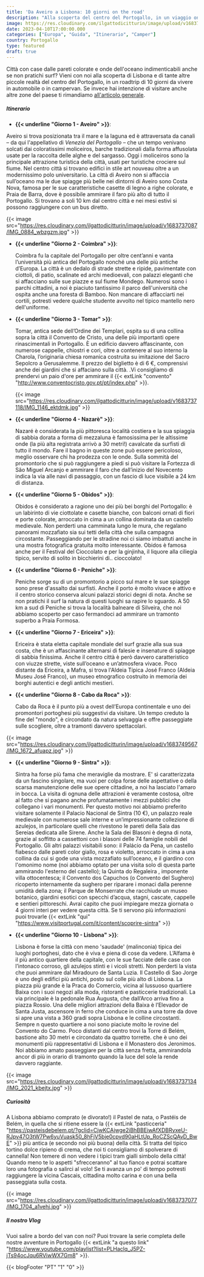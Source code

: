 ```yaml
---
title: 'Da Aveiro a Lisbona: 10 giorni on the road'
description: "Alla scoperta del centro del Portogallo, in un viaggio on the road tra città e onde dell'oceano atlantico"
image: https://res.cloudinary.com/ilgattodicitturin/image/upload/v1683737113/IMG_1457_qal72d.jpg
date: 2023-04-10T17:00:00.000
categories: ["Europa", "Guida", "Itinerario", "Camper"]
country: Portogallo 
type: featured
draft: true
---
```


Città con case dalle pareti colorate e onde dell'oceano indimenticabili anche se non pratichi surf? 
Vieni con noi alla scoperta di Lisbona e di tante altre piccole realtà del centro del Portogallo, in un roadtrip di 10 giorni da vivere in automobile o in campervan. 
Se invece hai intenzione di visitare anche altre zone del paese ti rimandiamo [all'articolo generale](/blog/guida_portogallo_in_camper_itinerari/).


##### Itinerario

- **{{< underline "Giorno 1 - Aveiro" >}}**:

 Aveiro si trova posizionata tra il mare e la laguna ed è attraversata da canali – da qui l'appellativo di _Venezia del Portogallo_ – che un tempo venivano solcati dai coloratissimi moliceiros, barche tradizionali dalla forma affusolata usate per la raccolta delle alghe e del sargasso. Oggi i moliceiros sono la principale attrazione turistica della città, usati per turistiche crociere sul fiume. Nel centro città si trovano edifici in stile art nouveau oltre a un modernissimo polo universitario.
 La città di Aveiro non si affaccia sull’oceano ma le due spiagge più belle nei dintorni di Aveiro sono Costa Nova, famosa per le sue caratteristiche casette di legno a righe colorate, e Praia de Barra, dove è possibile ammirare il faro più alto di tutto il Portogallo. Si trovano a soli 10 km dal centro città e nei mesi estivi si possono raggiungere con un bus diretto.

 {{< image src="https://res.cloudinary.com/ilgattodicitturin/image/upload/v1683737087/IMG_0884_wbzgzm.jpg" >}}



- **{{< underline "Giorno 2 - Coimbra" >}}**:
  
  Coimbra fu la capitale del Portogallo per oltre cent’anni e vanta l’università più antica del Portogallo nonché una delle più antiche d’Europa. La città è un dedalo di strade strette e ripide, pavimentate con ciottoli, di patio, scalinate ed archi medioevali, con palazzi eleganti che si affacciano sulle sue piazze e sul fiume Mondego. Numerosi sono i parchi cittadini, a noi è piaciuto tantissimo il parco dell'università che ospita anche una foresta di Bamboo. Non mancare di affacciarti nei cortili, potresti vedere qualche studente avvolto nel tipico mantello nero dell'uniforme. 

- **{{< underline "Giorno 3 - Tomar" >}}**:
  
  Tomar, antica sede dell’Ordine dei Templari, ospita su di una collina sopra la città il Convento de Cristo, una delle più importanti opere rinascimentali in Portogallo. È un edificio davvero affascinante, con numerose cappelle, chiostri e cori, oltre a contenere al suo interno la Charola, l’originaria chiesa romanica costruita su imitazione del Sacro Sepolcro a Gerusalemme. Il prezzo del biglietto è di 6 €, comprensivi anche dei giardini che si affaciano sulla città. .Vi consigliamo di prendervi un paio d'ore per ammirare il {{< extLink "convento" "http://www.conventocristo.gov.pt/pt/index.php" >}}.

  {{< image src="https://res.cloudinary.com/ilgattodicitturin/image/upload/v1683737118/IMG_1146_ektdmk.jpg" >}}



- **{{< underline "Giorno 4 - Nazarè" >}}**:
  
  Nazaré è considerata la più pittoresca località costiera e la sua spiaggia di sabbia dorata a forma di mezzaluna è famosissima per le altissime onde (la più alta registrata arrivò a 30 metri!) cavalcate da surfisti di tutto il mondo. Fare il bagno in queste zone può essere pericoloso, meglio osservare chi ha prodezza con le onde. Sulla sommità del promontorio che si può raggiungere a piedi si può visitare la Fortezza di São Miguel Arcanjo e ammirare il faro che dall’inizio del Novecento indica la via alle navi di passaggio, con un fascio di luce visibile a 24 km di distanza. 

 
- **{{< underline "Giorno 5 - Obidos" >}}**: 
  
  Obidos è considerato a ragione uno dei più bei borghi del Portogallo: è un labirinto di vie ciottolate e casette bianche, con balconi ornati di fiori e porte colorate, arroccato in cima a un collina dominata da un castello medievale. Non perderti una camminata lungo le mura, che regalano panorami mozzafiato sia sui tetti della città che sulla campagna circostante. Passeggiando per le stradine noi ci siamo imbattuti anche in una mostra fotografica gratuita molto interessante. Obidos è famosa anche per il Festival del Cioccolato e per la ginjinha, il liquore alla ciliegia tipico, servito di solito in bicchierini di.. cioccolato!

- **{{< underline "Giorno 6 - Peniche" >}}**: 
  
  Peniche sorge su di un promontorio a picco sul mare e le sue spiagge sono prese d'assalto dai surfisti. Anche il porto è molto vivace e attivo e il centro storico conserva alcuni palazzi storici degni di nota. Anche se non pratichi il surf la natura di questi luoghi sa rapire lo sguardo. 
  A 50 km a sud di Peniche si trova la località balneare di Silveira, che noi abbiamo scoperto per caso fermandoci ad ammirare un tramonto superbo a Praia Formosa. 


- **{{< underline "Giorno 7 - Ericeira" >}}**: 

  Ericeira è stata eletta capitale mondiale del surf grazie alla sua sua costa, che è un affascinante alternarsi di falesie e insenature di spiagge di sabbia finissima. Anche il centro città è però davvero caratteristico con viuzze strette, viste sull’oceano e un’atmosfera vivace. Poco distante da Ericeira, a Mafra, si trova l'Aldeia Típica José Franco (Aldeia Museu José Franco), un museo etnografico costruito in memoria dei borghi autentici e degli antichi mestieri. 
  

- **{{< underline "Giorno 8 - Cabo da Roca" >}}**: 
  
  Cabo da Roca è il punto più a ovest dell’Europa continentale e uno dei promontori portoghesi più suggestivi da visitare. Un tempo creduto la fine del "mondo", è circondato da natura selvaggia e offre passeggiate sulle scogliere, oltre a tramonti davvero spettacolari. 

{{< image src="https://res.cloudinary.com/ilgattodicitturin/image/upload/v1683749567/IMG_1672_afuapz.jpg" >}}


- **{{< underline "Giorno 9 - Sintra" >}}**:

  Sintra ha forse più fama che meraviglie da mostrare. E' sì caratterizzata da un fascino singolare, ma vuoi per colpa forse delle aspettative o della scarsa manutenzione delle sue opere cittadine, a noi ha lasciato l'amaro in bocca. La visita di ognuna delle attrazioni è veramente costosa, oltre al fatto che si pagano anche profumatamente i mezzi pubblici che collegano i vari monumenti. 
  Per questo motivo noi abbiamo preferito visitare solamente il Palacio Nacional de Sintra (10 €), un palazzo reale medievale con numerose sale interne e un’impressionante collezione di azulejos, in particolare quelli che rivestono le pareti della Sala das Sereias dedicata alle Sirene. Anche la Sala dei Blasoni è degna di nota, grazie al soffitto a cassettoni con i blasoni delle 74 famiglie nobili del Portogallo.
  Gli altri palazzi visitabili sono: il Palácio da Pena, un castello fiabesco dalle pareti color giallo, rosa e violetto, arroccato in cima a una collina da cui si gode una vista mozzafiato sull’oceano, e il giardino con l'omonimo nome (noi abbiamo optato per una visita solo di questa parte ammirando l'esterno del castello); la Quinta do Regaleira , imponente villa ottocentesca; il Convento dos Capuchos (o Convento del Sughero) ricoperto internamente da sughero per riparare i monaci dalla perenne umidità della zona; il Parque de Monserrate che racchiude un museo botanico, giardini esotici con specchi d’acqua, stagni, cascate, cappelle e sentieri pittoreschi. 
  Avrai capito che puoi impiegare mezza giornata o 4 giorni interi per vedere questa città. Se ti servono più informazioni puoi trovarle {{< extLink "qui" "https://www.visitportugal.com/it/content/scoprire-sintra" >}}


- **{{< underline "Giorno 10 - Lisbona" >}}**:

  Lisbona è forse la città con meno 'saudade' (malinconia) tipica dei luoghi portoghesi, dato che è viva e piena di cose da vedere. L’Alfama è il più antico quartiere della capitale, con le sue facciate delle case con l’intonaco corroso, gli azulejos stinti e i vicoli stretti. Non perderti la vista che puoi ammirare dal Miradouro de Santa Luzia. Il Castello di Sao Jorge è uno degli edifici più antichi, posto sul colle più alto di Lisbona. La piazza più grande è la Praca do Comercio, vicina al lussuoso quartiere Baixa con i suoi negozi alla moda, ristoranti e pasticcerie tradizionali. La via principale è la pedonale Rua Augusta, che dall’Arco arriva fino a piazza Rossio. Una delle migliori attrazioni della Baixa è l’Elevador de Santa Justa, ascensore in ferro che conduce in cima a una torre da dove si apre una vista a 360 gradi sopra Lisbona e le colline circostanti. Sempre n questo quartiere a noi sono piaciute molto le rovine del Convento do Carmo. 
  Poco distanti dal centro trovi la Torre di Belém, bastione alto 30 metri e circondato da quattro torrette. che è uno dei monumenti più rappresentativi di Lisbona e il Monastero dos Jeronimos.
  Noi abbiamo amato passeggiare per la città senza fretta, ammirandola ancor di più in orario di tramonto quando la luce del sole la rende davvero raggiante. 




{{< image src="https://res.cloudinary.com/ilgattodicitturin/image/upload/v1683737134/IMG_2021_kbejtx.jpg" >}}


##### Curiosità
A Lisbona abbiamo comprato (e divorato!) il Pastel de nata, o Pastéis de Belém, in quella che si ritiene essere la {{< extLink "pasticceria" "https://pasteisdebelem.pt/?gclid=CjwKCAjwge2iBhBBEiwAfXDBRyxeU-RJpv47O3tW7Pw6yuVuask50_8hFjV5bje0cpvd90aHLtUp_RoCZScQAvD_BwE" >}} più antica (e secondo noi più buona) della città. Si tratta del tipico tortino dolce ripieno di crema, che noi ti consigliamo di spolverare di cannella!
Non temere di non vedere i tipici tram gialli simbolo della città! Quando meno te lo aspetti "sfrecceranno" al tuo fianco e potrai scattare loro una fotografia o salirci al volo!
Se ti avanza un po' di tempo potresti raggiungere la vicina Cascais, cittadina molto carina e con una bella passeggiata sulla costa. 

{{< image src="https://res.cloudinary.com/ilgattodicitturin/image/upload/v1683737077/IMG_1704_a1vehj.jpg" >}}


##### Il nostro Vlog 

Vuoi salire a bordo del van con noi? 
Puoi trovare la serie completa delle nostre avventure in Portogallo {{< extLink "a questo link" "https://www.youtube.com/playlist?list=PLHaclq_J5PZ-jTs94ocJqu6RViwWX7Gm8" >}}.

<!-- <div id="Mappe"></div> -->

<!-- ##### Le nostre mappe -->
<!-- Di seguito puoi consultare comodamente le mappe relative al nostro vi lasciamo il link alle mappe che 

{{< gmap "https://www.google.com/maps/d/u/0/embed?mid=1iWT57E7IXes2FIwpnvDKgvbrL740gmU&ehbc=2E312F" >}} -->

{{< blogFooter "PT" "1" "0" >}}
